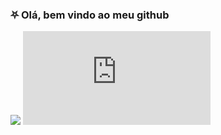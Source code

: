 ### ⛧ Olá, bem vindo ao meu github
<div id="stats">
	<img src="https://github-readme-stats.vercel.app/api?username=MrZkexe&show_icons=true&theme=gotham&include_all_commits=true&count_private=true">
	<embed src="https://github-readme-stats.vercel.app/api/top-langs/?username=MrZkexe&layout=compact&langs_count=7&theme=gotham">
</div>
